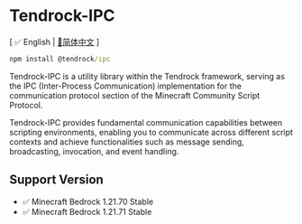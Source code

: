 # Tendrock-IPC

[ ✅ English  | [📃简体中文](./README_CN.md) ]

```cmd
npm install @tendrock/ipc
```

Tendrock-IPC is a utility library within the Tendrock framework, serving as the IPC (Inter-Process Communication) implementation for the communication protocol section of the Minecraft Community Script Protocol. 

Tendrock-IPC provides fundamental communication capabilities between scripting environments, enabling you to communicate across different script contexts and achieve functionalities such as message sending, broadcasting, invocation, and event handling.

## Support Version

- ✅ Minecraft Bedrock 1.21.70 Stable
- ✅ Minecraft Bedrock 1.21.71 Stable